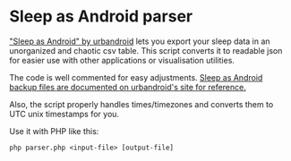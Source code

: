# Sleep as Android parser

["Sleep as Android" by urbandroid](https://sleep.urbandroid.org/) lets you export your sleep data in an unorganized and chaotic csv table. This script converts it to readable json for easier use with other applications or visualisation utilities. 

The code is well commented for easy adjustments. [Sleep as Android backup files are documented on urbandroid's site for reference.](https://docs.sleep.urbandroid.org/devs/csv.html)

Also, the script properly handles times/timezones and converts them to UTC unix timestamps for you.

Use it with PHP like this:

`php parser.php <input-file> [output-file]`